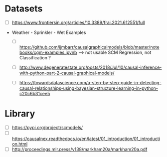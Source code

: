 # Datasets
- [ ] https://www.frontiersin.org/articles/10.3389/frai.2021.612551/full
- Weather - Sprinkler - Wet Examples
    -  [ ] https://github.com/ijmbarr/causalgraphicalmodels/blob/master/notebooks/cgm-examples.ipynb --> not usable SCM Regression, not Classification ? 
    - [ ] http://www.degeneratestate.org/posts/2018/Jul/10/causal-inference-with-python-part-2-causal-graphical-models/
    - [ ] https://towardsdatascience.com/a-step-by-step-guide-in-detecting-causal-relationships-using-bayesian-structure-learning-in-python-c20c6b31cee5 


# Library
- [ ] https://pypi.org/project/scmodels/ 
- [ ] https://causalnex.readthedocs.io/en/latest/01_introduction/01_introduction.html
- [ ] http://proceedings.mlr.press/v138/markham20a/markham20a.pdf